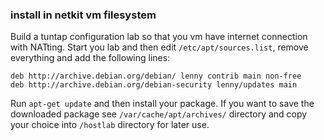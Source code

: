 
### install in netkit vm filesystem

Build a tuntap configuration lab so that you vm have internet connection
with NATting. Start you lab and then edit
`/etc/apt/sources.list`, remove everything and add
the following lines:

    deb http://archive.debian.org/debian/ lenny contrib main non-free
    deb http://archive.debian.org/debian-security lenny/updates main

Run `apt-get update` and then install your package. If you want to
save the downloaded package see `/var/cache/apt/archives/` directory
and copy your choice into `/hostlab` directory for later use.

